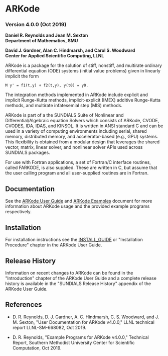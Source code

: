 # ARKode
### Version 4.0.0 (Oct 2019)

**Daniel R. Reynolds and Jean M. Sexton  
  Department of Mathematics, SMU**

**David J. Gardner, Alan C. Hindmarsh, and Carol S. Woodward  
  Center for Applied Scientific Computing, LLNL**

ARKode is a package for the solution of stiff, nonstiff, and multirate ordinary
differential equation (ODE) systems (initial value problems) given in linearly
implicit the form
```
M y' = f1(t,y) + f2(t,y), y(t0) = y0.
```
The integration methods implemented in ARKode include explicit and implicit
Runge-Kutta methods, implicit-explicit (IMEX) additive Runge-Kutta methods, and
multirate infatesemial step (MIS) methods.

ARKode is part of a the SUNDIALS Suite of Nonlinear and Differential/Algebraic
equation Solvers which consists of ARKode, CVODE, CVODES, IDA, IDAS, and KINSOL.
It is written in ANSI standard C and can be used in a variety of computing
environments including serial, shared memory, distributed memory, and
accelerator-based (e.g., GPU) systems. This flexibility is obtained from a
modular design that leverages the shared vector, matrix, linear solver, and
nonlinear solver APIs used across SUNDIALS packages.

For use with Fortran applications, a set of Fortran/C interface routines, called
FARKODE, is also supplied. These are written in C, but assume that the user
calling program and all user-supplied routines are in Fortran.

## Documentation

See the [ARKode User Guide](/doc/arkode/ark_guide.pdf) and
[ARKode Examples](/doc/arkode/ark_examples.pdf) document for more information
about ARKode usage and the provided example programs respectively.

## Installation

For installation instructions see the [INSTALL_GUIDE](/INSTALL_GUIDE.pdf)
or "Installation Procedure" chapter in the ARKode User Guide.

## Release History

Information on recent changes to ARKode can be found in the "Introduction"
chapter of the ARKode User Guide and a complete release history is available in
the "SUNDIALS Release History" appendix of the ARKode User Guide.

## References

* D. R. Reynolds, D. J. Gardner, A. C. Hindmarsh, C. S. Woodward, and
  J. M. Sexton, "User Documentation for ARKode v4.0.0," LLNL technical report
  LLNL-SM-668082, Oct 2019.

* D. R. Reynolds, "Example Programs for ARKode v4.0.0," Technical Report,
  Southern Methodist University Center for Scientific Computation, Oct 2019.
